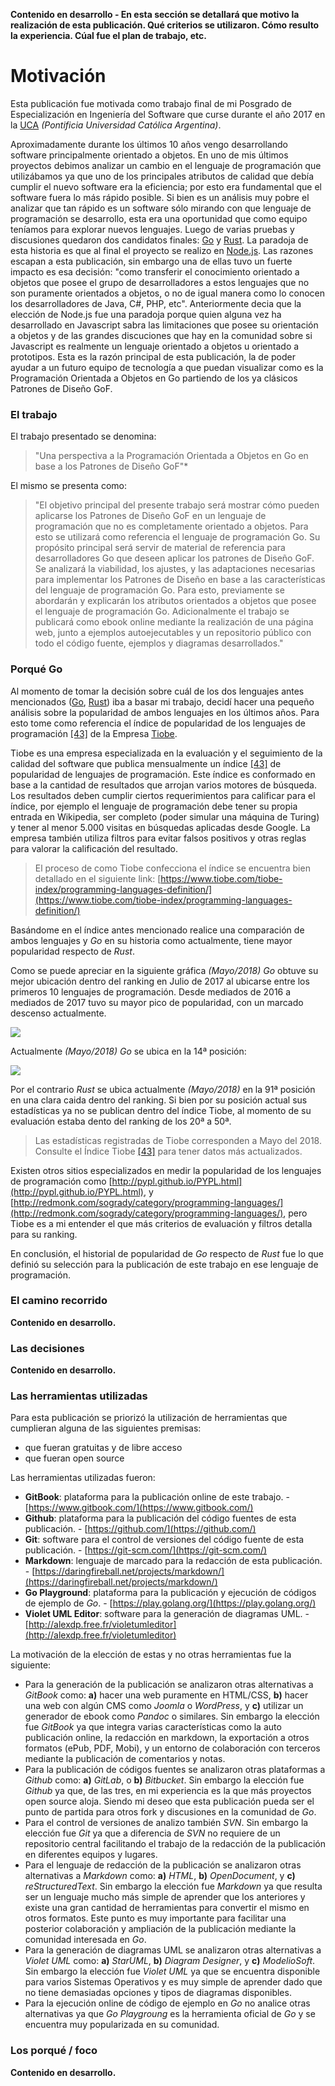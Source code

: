 **Contenido en desarrollo - En esta sección se detallará que motivo la realización de esta publicación. Qué criterios se utilizaron. Cómo resulto la experiencia. Cúal fue el plan de trabajo, etc.**

# Motivación

Esta publicación fue motivada como trabajo final de mi Posgrado de Especialización en Ingeniería del Software que curse durante el año 2017 en la [UCA](http://www.uca.edu.ar) *(Pontificia Universidad Católica Argentina)*.

Aproximadamente durante los últimos 10 años vengo desarrollando software principalmente orientado a objetos. En uno de mis últimos proyectos debimos analizar un cambio en el lenguaje de programación que utilizábamos ya que uno de los principales atributos de calidad que debía cumplir el nuevo software era la eficiencia; por esto era fundamental que el software fuera lo más rápido posible. Si bien es un análisis muy pobre el analizar que tan rápido es un software sólo mirando con que lenguaje de programación se desarrollo, esta era una oportunidad que como equipo teníamos para explorar nuevos lenguajes. Luego de varias pruebas y discusiones quedaron dos candidatos finales: [Go](https://golang.org/) y [Rust](https://www.rust-lang.org/en-US/).
La paradoja de esta historia es que al final el proyecto se realizo en [Node.js](https://nodejs.org/en/). Las razones escapan a esta publicación, sin embargo una de ellas tuvo un fuerte impacto es esa decisión: "como transferir el conocimiento orientado a objetos que posee el grupo de desarrolladores a estos lenguajes que no son puramente orientados a objetos, o no de igual manera como lo conocen los desarrolladores de Java, C#, PHP, etc".
Anteriormente decia que la elección de Node.js fue una paradoja porque quien alguna vez ha desarrollado en Javascript sabra las limitaciones que posee su orientación a objetos y de las grandes discuciones que hay en la comunidad sobre si Javascript es realmente un lenguaje orientado a objetos u orientado a prototipos.
Esta es la razón principal de esta publicación, la de poder ayudar a un futuro equipo de tecnología a que puedan visualizar como es la Programación Orientada a Objetos en Go partiendo de los ya clásicos Patrones de Diseño GoF.

### El trabajo

El trabajo presentado se denomina:

> "Una perspectiva a la Programación Orientada a Objetos en Go en base a los Patrones de Diseño GoF"*

El mismo se presenta como:

> "El objetivo principal del presente trabajo será mostrar cómo pueden aplicarse los Patrones de Diseño GoF en un lenguaje de programación que no es completamente orientado a objetos. Para esto se utilizará como referencia el lenguaje de programación Go. Su propósito principal será servir de material de referencia para desarrolladores Go que deseen aplicar los patrones de Diseño GoF.
Se analizará la viabilidad, los ajustes, y las adaptaciones necesarias para implementar los Patrones de Diseño en base a las características del lenguaje de programación Go. Para esto, previamente se abordarán y explicarán los atributos orientados a objetos que posee el lenguaje de programación Go.
Adicionalmente el trabajo se publicará como ebook online mediante la realización de una página web, junto a ejemplos autoejecutables y un repositorio público con todo el código fuente, ejemplos y diagramas desarrollados."

### Porqué Go

Al momento de tomar la decisión sobre cuál de los dos lenguajes antes mencionados ([Go](https://golang.org/), [Rust](https://www.rust-lang.org/en-US/)) iba a basar mi trabajo, decidí hacer una pequeño análisis sobre la popularidad de ambos lenguajes en los últimos años.
Para esto tome como referencia el índice de popularidad de los lenguajes de programación [\[43\]](recursos.md) de la Empresa [Tiobe](https://www.tiobe.com).

Tiobe es una empresa especializada en la evaluación y el seguimiento de la calidad del software que publica mensualmente un índice [\[43\]](recursos.md) de popularidad de lenguajes de programación. Este índice es conformado en base a la cantidad de resultados que arrojan varios motores de búsqueda. Los resultados deben cumplir ciertos requerimientos para calificar para el índice, por ejemplo el lenguaje de programación debe tener su propia entrada en Wikipedia, ser completo (poder simular una máquina de Turing) y tener al menor 5.000 visitas en búsquedas aplicadas desde Google. La empresa también utiliza filtros para evitar falsos positivos y otras reglas para valorar la calificación del resultado.

> El proceso de como Tiobe confecciona el índice se encuentra bien detallado en el siguiente link: [https://www.tiobe.com/tiobe-index/programming-languages-definition/](https://www.tiobe.com/tiobe-index/programming-languages-definition/)

Basándome en el índice antes mencionado realice una comparación de ambos lenguajes y _Go_ en su historia como actualmente, tiene mayor popularidad respecto de _Rust_.

Como se puede apreciar en la siguiente gráfica _(Mayo/2018)_ _Go_ obtuve su mejor ubicación dentro del ranking en Julio de 2017 al ubicarse entre los primeros 10 lenguajes de programación. Desde mediados de 2016 a mediados de 2017 tuvo su mayor pico de popularidad, con un marcado descenso actualmente.

![](/assets/stats/rankinggo.png)

Actualmente _(Mayo/2018)_ _Go_ se ubica en la 14ª posición:

![](/assets/stats/indextiobe201805.png)

Por el contrario _Rust_ se ubica actualmente _(Mayo/2018)_ en la 91ª posición en una clara caida dentro del ranking. Si bien por su posición actual sus estadísticas ya no se publican dentro del índice Tiobe, al momento de su evaluación estaba dento del ranking de los 20ª a 50ª.

> Las estadísticas registradas de Tiobe corresponden a Mayo del 2018. Consulte el Índice Tiobe [\[43\]](recursos.md) para tener datos más actualizados.

Existen otros sitios especializados en medir la popularidad de los lenguajes de programación como [http://pypl.github.io/PYPL.html](http://pypl.github.io/PYPL.html), y [http://redmonk.com/sogrady/category/programming-languages/](http://redmonk.com/sogrady/category/programming-languages/), pero Tiobe es a mi entender el que más criterios de evaluación y filtros detalla para su ranking.

En conclusión, el historial de popularidad de _Go_ respecto de _Rust_ fue lo que definió su selección para la publicación de este trabajo en ese lenguaje de programación.

### El camino recorrido

**Contenido en desarrollo.**

### Las decisiones

**Contenido en desarrollo.**

### Las herramientas utilizadas

Para esta publicación se priorizó la utilización de herramientas que cumplieran alguna de las siguientes premisas:
- que fueran gratuitas y de libre acceso
- que fueran open source

Las herramientas utilizadas fueron:
- **GitBook**: plataforma para la publicación online de este trabajo. - [https://www.gitbook.com/](https://www.gitbook.com/)
- **Github**: plataforma para la publicación del código fuentes de esta publicación. - [https://github.com/](https://github.com/)
- **Git**: software para el control de versiones del código fuente de esta publicación. - [https://git-scm.com/](https://git-scm.com/)
- **Markdown**: lenguaje de marcado para la redacción de esta publicación. - [https://daringfireball.net/projects/markdown/](https://daringfireball.net/projects/markdown/)
- **Go Playground**: plataforma para la publicación y ejecución de códigos de ejemplo de _Go_. - [https://play.golang.org/](https://play.golang.org/)
- **Violet UML Editor**: software para la generación de diagramas UML. - [http://alexdp.free.fr/violetumleditor](http://alexdp.free.fr/violetumleditor)

La motivación de la elección de estas y no otras herramientas fue la siguiente:
- Para la generación de la publicación se analizaron otras alternativas a _GitBook_ como: **a)** hacer una web puramente en HTML/CSS, **b)** hacer una web con algún CMS como _Joomla_ o _WordPress_, y **c)** utilizar un generador de ebook como _Pandoc_ o similares. Sin embargo la elección fue _GitBook_ ya que integra varias características como la auto publicación online, la redacción en markdown, la exportación a otros formatos (ePub, PDF, Mobi), y un entorno de colaboración con terceros mediante la publicación de comentarios y notas.
- Para la publicación de códigos fuentes se analizaron otras plataformas a _Github_ como: **a)** _GitLab_, o **b)** _Bitbucket_. Sin embargo la elección fue _Github_ ya que, de las tres, en mi experiencia es la que más proyectos open source aloja. Siendo mi deseo que esta publicación pueda ser el punto de partida para otros fork y discusiones en la comunidad de _Go_.
- Para el control de versiones de analizo también _SVN_. Sin embargo la elección fue _Git_ ya que a diferencia de _SVN_ no requiere de un repositorio central facilitando el trabajo de la redacción de la publicación en diferentes equipos y lugares.
- Para el lenguaje de redacción de la publicación se analizaron otras alternativas a _Markdown_ como: **a)** _HTML_, **b)** _OpenDocument_, y **c)** _reStructuredText_. Sin embargo la elección fue _Markdown_ ya que resulta ser un lenguaje mucho más simple de aprender que los anteriores y existe una gran cantidad de herramientas para convertir el mismo en otros formatos. Este punto es muy importante para facilitar una posterior colaboración y ampliación de la publicación mediante la comunidad interesada en _Go_.
- Para la generación de diagramas UML se analizaron otras alternativas a _Violet UML_ como: **a)** _StarUML_, **b)** _Diagram Designer_, y **c)** _ModelioSoft_. Sin embargo la elección fue _Violet UML_ ya que se encuentra disponible para varios Sistemas Operativos y es muy simple de aprender dado que no tiene demasiadas opciones y tipos de diagramas disponibles.
- Para la ejecución online de código de ejemplo en _Go_ no analice otras alternativas ya que _Go Playgroung_ es la herramienta oficial de _Go_ y se encuentra muy popularizada en su comunidad.

### Los porqué / foco

**Contenido en desarrollo.**

